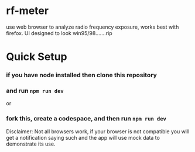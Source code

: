 # rf-meter
use web browser to analyze radio frequency exposure, works best with firefox.
UI designed to look win95/98.......rip

# Quick Setup

### if you have node installed then clone this repository
### and run `npm run dev`

or

### fork this, create a codespace, and then run `npm run dev`




Disclaimer: Not all browsers work, if your browser is not compatible you will get a notification saying such and the app will use mock data to demonstrate its use.


